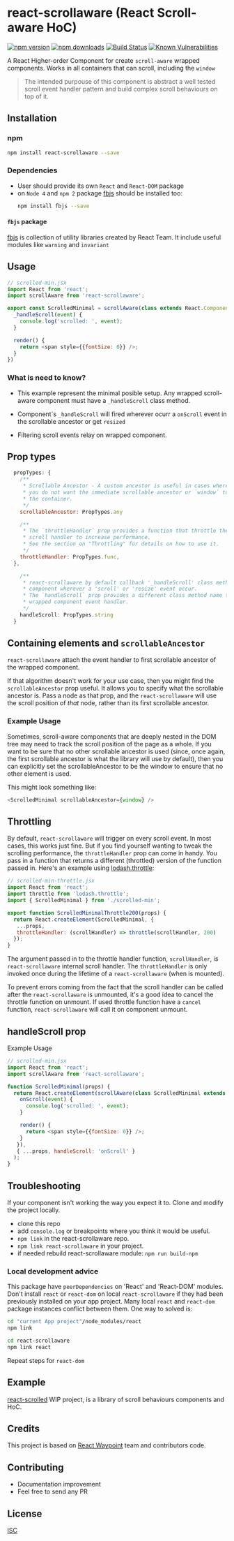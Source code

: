 # react-scrollaware (React Scroll-aware HoC)

[![npm version](https://badge.fury.io/js/react-scrollaware.svg)](https://badge.fury.io/js/react-scrollaware)
[![npm downloads](https://img.shields.io/npm/dm/react-scrollaware.svg?style=flat-square)](https://www.npmjs.com/package/react-scrollaware)
[![Build Status](https://travis-ci.org/bySabi/react-scrollaware.svg?branch=master)](https://travis-ci.org/bySabi/react-scrollaware)
[![Known Vulnerabilities](https://snyk.io/test/github/bysabi/react-scrollaware/badge.svg)](https://snyk.io/test/github/bysabi/react-scrollaware)


A React Higher-order Component for create `scroll-aware` wrapped components. Works in all containers that can scroll, including the `window`

> The intended purpouse of this component is abstract a well tested scroll event handler pattern and build complex scroll behaviours on top of it.

## Installation

### npm

```bash
npm install react-scrollaware --save
```

### Dependencies
* User should provide its own `React` and `React-DOM` package
* on `Node 4` and `npm 2` package [fbjs](https://www.npmjs.com/package/fbjs) should be installed too:
    ```bash
    npm install fbjs --save
    ```

#### `fbjs` package
[fbjs](https://www.npmjs.com/package/fbjs) is collection of utility libraries created by React Team. It include useful modules like `warning` and `invariant`


## Usage

```javascript
// scrolled-min.jsx
import React from 'react';
import scrollAware from 'react-scrollaware';

export const ScrolledMinimal = scrollAware(class extends React.Component {
  _handleScroll(event) {
    console.log('scrolled: ', event);
  }

  render() {
    return <span style={{fontSize: 0}} />;
  }
})
```

### What is need to know?

* This example represent the minimal posible setup. Any wrapped scroll-aware component must have a `_handleScroll` class method.

* Component´s `_handleScroll` will fired wherever ocurr a `onScroll` event in the scrollable ancestor or get `resized`

* Filtering scroll events relay on wrapped component.


## Prop types
```javascript
  propTypes: {
    /**
     * Scrollable Ancestor - A custom ancestor is useful in cases where
     * you do not want the immediate scrollable ancestor or `window` to be
     * the container.
     */
    scrollableAncestor: PropTypes.any

    /**
     * The `throttleHandler` prop provides a function that throttle the internal
     * scroll handler to increase performance.
     * See the section on "Throttling" for details on how to use it.
     */
    throttleHandler: PropTypes.func,
  },

    /**
     * react-scrollaware by default callback '_handleScroll' class method of wrapped
     * component wherever a 'scroll' or 'resize' event occur.
     * The `handleScroll` prop provides a different class method name to
     * wrapped component event handler.
     */
    handleScroll: PropTypes.string
  }
```

## Containing elements and `scrollableAncestor`
`react-scrollaware` attach the event handler to first scrollable ancestor of the wrapped component.

If that algorithm doesn't work for your use case, then you might find the
`scrollableAncestor` prop useful. It allows you to specify what the scrollable
ancestor is. Pass a node as that prop, and the `react-scrollaware` will use the scroll
position of *that* node, rather than its first scrollable ancestor.

### Example Usage

Sometimes, scroll-aware components that are deeply nested in the DOM tree may need to track the scroll position of the page as a whole. If you want to be sure that no other scrollable ancestor is used (since, once again, the first scrollable ancestor is what the library will use by default), then you can explicitly set the scrollableAncestor to be the window to ensure that no other element is used.

This might look something like:

```javascript
<ScrolledMinimal scrollableAncestor={window} />
```

## Throttling
By default, `react-scrollaware` will trigger on every scroll event. In most cases, this
works just fine. But if you find yourself wanting to tweak the scrolling
performance, the `throttleHandler` prop can come in handy. You pass in a
function that returns a different (throttled) version of the function passed
in. Here's an example using
[lodash.throttle](https://www.npmjs.com/package/lodash.throttle):

```jsx
// scrolled-min-throttle.jsx
import React from 'react';
import throttle from 'lodash.throttle';
import { ScrolledMinimal } from './scrolled-min';

export function ScrolledMinimalThrottle200(props) {
  return React.createElement(ScrolledMinimal, {
   ...props,
   throttleHandler: (scrollHandler) => throttle(scrollHandler, 200)
  });
}

```

The argument passed in to the throttle handler function, `scrollHandler`, is
`react-scrollaware` internal scroll handler. The `throttleHandler` is only invoked once
during the lifetime of a `react-scrollaware` (when is mounted).

To prevent errors coming from the fact that the scroll handler can be called
after the `react-scrollaware` is unmounted, it's a good idea to cancel the throttle
function on unmount. If used throttle function have a `cancel` function, `react-scrollaware` will call it on component unmount.


## handleScroll prop
Example Usage
```javascript
// scrolled-min.jsx
import React from 'react';
import scrollAware from 'react-scrollaware';

function ScrolledMinimal(props) {
  return React.createElement(scrollAware(class ScrolledMinimal extends React.Component {
    onScroll(event) {
      console.log('scrolled: ', event);
    }

    render() {
      return <span style={{fontSize: 0}} />;
    }
   }),
   { ...props, handleScroll: 'onScroll' }
  );
}
```

## Troubleshooting
If your component isn't working the way you expect it to. Clone and modify the project locally.
- clone this repo
- add `console.log` or breakpoints where you think it would be useful.
- `npm link` in the react-scrollaware repo.
- `npm link react-scrollaware` in your project.
- if needed rebuild react-scrollaware module: `npm run build-npm`

### Local development advice
This package have `peerDependencies` on 'React' and 'React-DOM' modules. Don't install `react` or `react-dom` on local `react-scrollaware` if they had been previously installed on your app project. Many local `react` and `react-dom` package instances conflict between them. One way to solved is:
```bash
cd "current App project"/node_modules/react
npm link

cd react-scrollaware
npm link react
```
Repeat steps for `react-dom`

## Example

[react-scrolled](https://github.com/bySabi/react-scrolled) WIP project, is a library of scroll behaviours components and HoC.


## Credits

This project is based on [React Waypoint](https://github.com/brigade/react-waypoint) team and contributors code.

## Contributing

* Documentation improvement
* Feel free to send any PR

## License

[ISC][isc-license]

[isc-license]:./LICENSE

